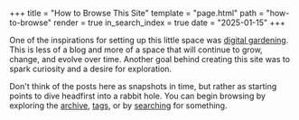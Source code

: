 +++
title = "How to Browse This Site"
template = "page.html"
path = "how-to-browse"
render = true
in_search_index = true
date = "2025-01-15"
+++

One of the inspirations for setting up this little space was [digital gardening](https://maggieappleton.com/garden-history/). This is less of a blog and more of a space that will continue to grow, change, and evolve over time. Another goal behind creating this site was to spark curiosity and a desire for exploration.

Don't think of the posts here as snapshots in time, but rather as starting points to dive headfirst into a rabbit hole. You can begin browsing by exploring the [archive](https://onethingwelearned.today/archive), [tags](https://onethingwelearned.today/tags/), or by [searching](https://onethingwelearned.today/search/) for something.
